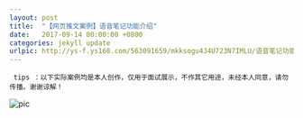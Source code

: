 ```yaml
---
layout: post
title:  "【网页推文案例】语音笔记功能介绍"
date:   2017-09-14 00:00:00 +0800
categories: jekyll update
urlpic: http://ys-f.ys168.com/563091659/mkksogu4J4U723N7IMLU/语音笔记功能介绍%20-%20网页封面图.jpg
---
```



` tips ：以下实际案例均是本人创作，仅用于面试展示，不作其它用途，未经本人同意，请勿传播。谢谢谅解！`

![pic](http://ys-f.ys168.com/563091637/lmnnljr7M3T646HHNP54/语音笔记功能介绍.jpg)
